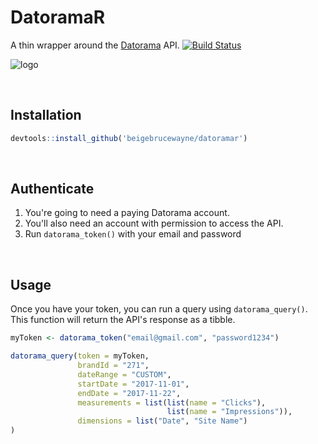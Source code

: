 # DatoramaR

A thin wrapper around the [Datorama](https://datorama.com) API.
[![Build Status](https://travis-ci.org/beigebrucewayne/datoramar.svg?branch=master)](https://travis-ci.org/beigebrucewayne/datoramar)

![logo](https://i.imgur.com/6c5kH7S.png)

&nbsp;
## Installation

```r
devtools::install_github('beigebrucewayne/datoramar')
```

&nbsp;
## Authenticate

1. You're going to need a paying Datorama account.
2. You'll also need an account with permission to access the API.
3. Run `datorama_token()` with your email and password

&nbsp;
## Usage

Once you have your token, you can run a query using `datorama_query()`. This function will return the API's response as a tibble.

```r
myToken <- datorama_token("email@gmail.com", "password1234")

datorama_query(token = myToken,
               brandId = "271",
               dateRange = "CUSTOM",
               startDate = "2017-11-01",
               endDate = "2017-11-22",
               measurements = list(list(name = "Clicks"),
                                   list(name = "Impressions")),
               dimensions = list("Date", "Site Name")
)
```
